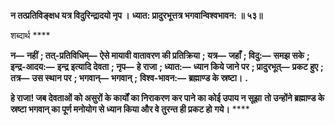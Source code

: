 **न तत्प्रतिविङ्क्षध यत्र विदुरिन्द्रादयो नृप ।** **ध्यात: प्रादुरभूत्तत्र भगवान्विश्वभावन: ॥ ५३॥** 

शब्दार्थ **** 

**न—** **नहीं** **; तत्-प्रतिविधिम्—** **ऐसे मायावी वातावरण की प्रतिक्रिया** **; यत्र—** **जहाँ** **; विदु:—** **समझ सके** **; इन्द्र-आदय:—** **इन्द्र** **इत्यादि देवता** **; नृप—** **हे राजा** **; ध्यात:—** **ध्यान किये जाने पर** **; प्रादुरभूत्—** **प्रकट हुए** **; तत्र—** **उस स्थान पर** **; भगवान्—** **भगवान्** **;** **विश्व-भावन:—** **ब्रह्माण्ड के स्रष्टा।** **.** 

**हे राजा! जब देवताओं को असुरों के कार्यों का निराकरण कर पाने का कोई उपाय न सूझा** **तो उन्होंने ब्रह्माण्ड के स्रष्टा भगवान् का पूर्ण मनोयोग से ध्यान किया और वे तुरन्त ही प्रकट हो** **गये।** **** 